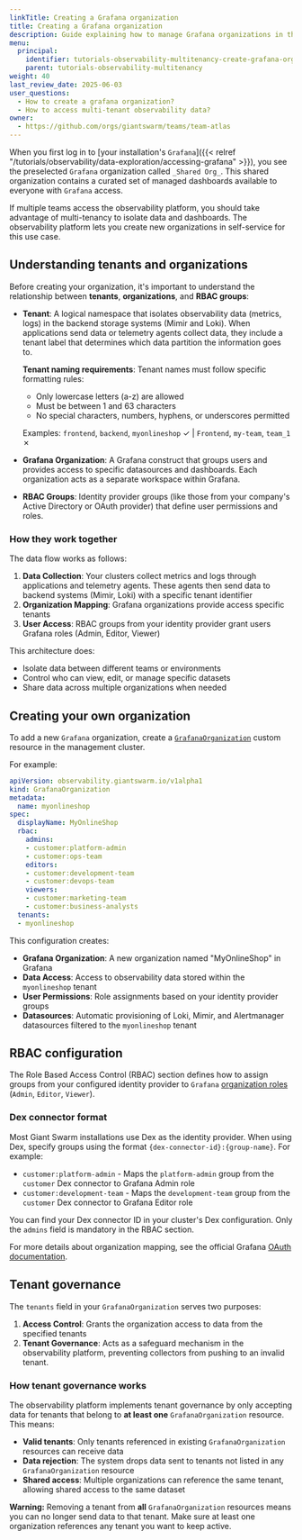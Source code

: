 ```yaml
---
linkTitle: Creating a Grafana organization
title: Creating a Grafana organization
description: Guide explaining how to manage Grafana organizations in the Observability Platform.
menu:
  principal:
    identifier: tutorials-observability-multitenancy-create-grafana-organization
    parent: tutorials-observability-multitenancy
weight: 40
last_review_date: 2025-06-03
user_questions:
  - How to create a grafana organization?
  - How to access multi-tenant observability data?
owner:
  - https://github.com/orgs/giantswarm/teams/team-atlas
---
```


When you first log in to [your installation's `Grafana`]({{< relref "/tutorials/observability/data-exploration/accessing-grafana" >}}), you see the preselected `Grafana` organization called `_Shared Org_`. This shared organization contains a curated set of managed dashboards available to everyone with `Grafana` access.

If multiple teams access the observability platform, you should take advantage of multi-tenancy to isolate data and dashboards. The observability platform lets you create new organizations in self-service for this use case.

## Understanding tenants and organizations

Before creating your organization, it's important to understand the relationship between **tenants**, **organizations**, and **RBAC groups**:

- **Tenant**: A logical namespace that isolates observability data (metrics, logs) in the backend storage systems (Mimir and Loki). When applications send data or telemetry agents collect data, they include a tenant label that determines which data partition the information goes to.

  **Tenant naming requirements**: Tenant names must follow specific formatting rules:
    - Only lowercase letters (a-z) are allowed
    - Must be between 1 and 63 characters
    - No special characters, numbers, hyphens, or underscores permitted
  
  Examples: `frontend`, `backend`, `myonlineshop` ✓ | `Frontend`, `my-team`, `team_1` ✗

- **Grafana Organization**: A Grafana construct that groups users and provides access to specific datasources and dashboards. Each organization acts as a separate workspace within Grafana.

- **RBAC Groups**: Identity provider groups (like those from your company's Active Directory or OAuth provider) that define user permissions and roles.

### How they work together

The data flow works as follows:

1. **Data Collection**: Your clusters collect metrics and logs through applications and telemetry agents. These agents then send data to backend systems (Mimir, Loki) with a specific tenant identifier
2. **Organization Mapping**: Grafana organizations provide access specific tenants
3. **User Access**: RBAC groups from your identity provider grant users Grafana roles (Admin, Editor, Viewer)

This architecture does:

- Isolate data between different teams or environments
- Control who can view, edit, or manage specific datasets
- Share data across multiple organizations when needed

## Creating your own organization

To add a new `Grafana` organization, create a [`GrafanaOrganization`](https://raw.githubusercontent.com/giantswarm/observability-operator/refs/heads/main/config/crd/observability.giantswarm.io_grafanaorganizations.yaml) custom resource in the management cluster.

For example:

```yaml
apiVersion: observability.giantswarm.io/v1alpha1
kind: GrafanaOrganization
metadata:
  name: myonlineshop
spec:
  displayName: MyOnlineShop
  rbac:
    admins:
    - customer:platform-admin
    - customer:ops-team
    editors:
    - customer:development-team
    - customer:devops-team
    viewers:
    - customer:marketing-team
    - customer:business-analysts
  tenants:
  - myonlineshop
```

This configuration creates:

- **Grafana Organization**: A new organization named "MyOnlineShop" in Grafana
- **Data Access**: Access to observability data stored within the `myonlineshop` tenant
- **User Permissions**: Role assignments based on your identity provider groups
- **Datasources**: Automatic provisioning of Loki, Mimir, and Alertmanager datasources filtered to the `myonlineshop` tenant

## RBAC configuration

The Role Based Access Control (RBAC) section defines how to assign groups from your configured identity provider to `Grafana` [organization roles](https://grafana.com/docs/grafana/latest/administration/roles-and-permissions/#organization-roles) (`Admin`, `Editor`, `Viewer`).

### Dex connector format

Most Giant Swarm installations use Dex as the identity provider. When using Dex, specify groups using the format `{dex-connector-id}:{group-name}`. For example:

- `customer:platform-admin` - Maps the `platform-admin` group from the `customer` Dex connector to Grafana Admin role
- `customer:development-team` - Maps the `development-team` group from the `customer` Dex connector to Grafana Editor role

You can find your Dex connector ID in your cluster's Dex configuration. Only the `admins` field is mandatory in the RBAC section.

For more details about organization mapping, see the official Grafana [OAuth documentation](https://grafana.com/docs/grafana/next/setup-grafana/configure-security/configure-authentication/generic-oauth/#configure-role-mapping).

## Tenant governance

The `tenants` field in your `GrafanaOrganization` serves two purposes:

1. **Access Control**: Grants the organization access to data from the specified tenants
2. **Tenant Governance**: Acts as a safeguard mechanism in the observability platform, preventing collectors from pushing to an invalid tenant.

### How tenant governance works

The observability platform implements tenant governance by only accepting data for tenants that belong to **at least one** `GrafanaOrganization` resource. This means:

- **Valid tenants**: Only tenants referenced in existing `GrafanaOrganization` resources can receive data
- **Data rejection**: The system drops data sent to tenants not listed in any `GrafanaOrganization` resource
- **Shared access**: Multiple organizations can reference the same tenant, allowing shared access to the same dataset

**Warning:** Removing a tenant from **all** `GrafanaOrganization` resources means you can no longer send data to that tenant. Make sure at least one organization references any tenant you want to keep active.
